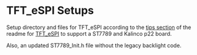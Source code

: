 # TFT_eSPI Setups
Setup directory and files for TFT_eSPI according to the [tips section](https://github.com/Bodmer/TFT_eSPI#tips) of the readme for [TFT_eSPI](https://github.com/Bodmer/TFT_eSPI) to support a ST7789 and Kalinco p22 board.

Also, an updated ST7789_Init.h file without the legacy backlight code.
